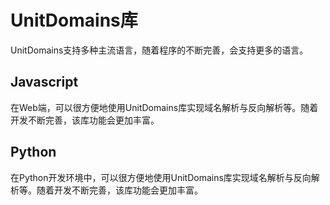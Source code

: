 # UnitDomains库

UnitDomains支持多种主流语言，随着程序的不断完善，会支持更多的语言。

## Javascript

在Web端，可以很方便地使用UnitDomains库实现域名解析与反向解析等。随着开发不断完善，该库功能会更加丰富。

## Python

在Python开发环境中，可以很方便地使用UnitDomains库实现域名解析与反向解析等。随着开发不断完善，该库功能会更加丰富。